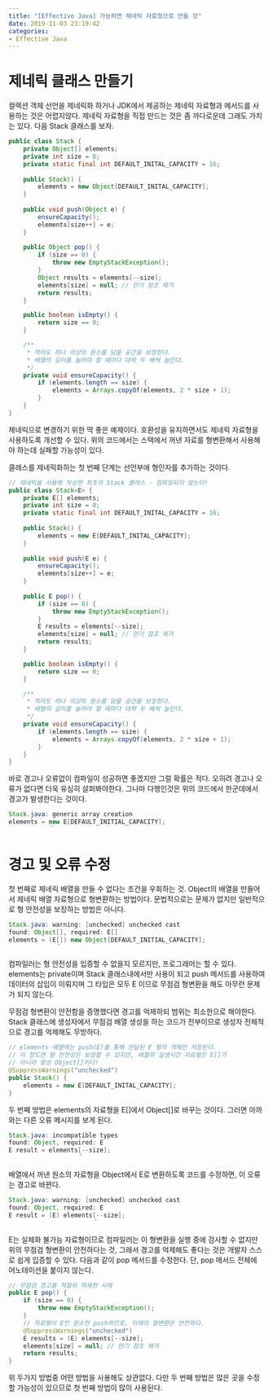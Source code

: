 ```yaml
---
title: "[Effective Java] 가능하면 제네릭 자료형으로 만들 것"
date: 2019-11-03 23:19:42
categories:
- Effective Java
---
```


# 제네릭 클래스 만들기

컬렉션 객체 선언을 제네릭화 하거나 JDK에서 제공하는 제네릭 자료형과 메서드를 사용하는 것은 어렵지않다. 제네릭 자료형을 직접 만드는 것은 좀 까다로운데 그래도 가치는 있다. 다음 Stack 클래스를 보자.

```java
public class Stack {
    private Object[] elements;
    private int size = 0;
    private static final int DEFAULT_INITAL_CAPACITY = 16;
    
    public Stack() {
        elements = new Object[DEFAULT_INITAL_CAPACITY];
    }
    
    public void push(Object e) {
        ensureCapacity();
        elements[size++] = e;
    }
    
    public Object pop() {
        if (size == 0) {
            throw new EmptyStackException();
        }
        Object results = elements[--size];
        elements[size] = null; // 만기 참조 제거
        return results;
    }

    public boolean isEmpty() {
        return size == 0;
    }

    /**
     * 적어도 하나 이상의 원소를 담을 공간을 보장한다.
     * 배열의 길이를 늘려야 할 때마다 대략 두 배씩 늘인다.
     */
    private void ensureCapacity() {
        if (elements.length == size) {
            elements = Arrays.copyOf(elements, 2 * size + 1);
        }
    }
}
```

제네릭으로 변경하기 위한 딱 좋은 예제이다. 호환성을 유지하면서도 제네릭 자료형을 사용하도록 개선할 수 있다. 위의 코드에서는 스택에서 꺼낸 자료를 형변환해서 사용해야 하는데 실패할 가능성이 있다. 

클래스를 제네릭화하는 첫 번째 단계는 선언부에 형인자를 추가하는 것이다. 

```java
// 제네릭을 사용해 작성한 최초의 Stack 클래스 - 컴파일되지 않는다!
public class Stack<E> {
    private E[] elements;
    private int size = 0;
    private static final int DEFAULT_INITAL_CAPACITY = 16;
    
    public Stack() {
        elements = new E[DEFAULT_INITAL_CAPACITY];
    }
    
    public void push(E e) {
        ensureCapacity();
        elements[size++] = e;
    }
    
    public E pop() {
        if (size == 0) {
            throw new EmptyStackException();
        }
        E results = elements[--size];
        elements[size] = null; // 만기 참조 제거
        return results;
    }

    public boolean isEmpty() {
        return size == 0;
    }

    /**
     * 적어도 하나 이상의 원소를 담을 공간을 보장한다.
     * 배열의 길이를 늘려야 할 때마다 대략 두 배씩 늘인다.
     */
    private void ensureCapacity() {
        if (elements.length == size) {
            elements = Arrays.copyOf(elements, 2 * size + 1);
        }
    }
}
```

바로 경고나 오류없이 컴파일이 성공하면 좋겠지만 그럴 확률은 적다. 오히려 경고나 오류가 없다면 더욱 유심히 살펴봐야한다. 그나마 다행인것은 위의 코드에서 한군데에서 경고가 발생한다는 것이다.

```java
Stack.java: generic array creation
elements = new E[DEFAULT_INITIAL_CAPACITY];
           ＾
```

# 경고 및 오류 수정
첫 번째로 제네릭 배열을 만들 수 없다는 조건을 우회하는 것. Object의 배열을 만들어서 제네릭 배열 자료형으로 형변환하는 방법이다. 문법적으로는 문제가 없지만 일반적으로 형 안전성을 보장하는 방법은 아니다.

```java
Stack.java: warning: [unchecked] unchecked cast
found: Object[], required: E[]
elements = (E[]) new Object[DEFAULT_INITIAL_CAPACITY];
             ＾
```

컴파일러는 형 안전성을 입증할 수 없을지 모르지만, 프로그래머는 할 수 있다. elements는 private이며 Stack 클래스내에서만 사용이 되고 push 메서드를 사용하여 데이터의 삽입이 이뤄지며 그 타입은 모두 E 이므로 무점검 형변환을 해도 아무런 문제가 되지 않는다.

무점검 형변환이 안전함을 증명했다면 경고를 억제하되 범위는 최소한으로 해야한다. Stack 클래스에 생성자에서 무점검 배열 생성을 하는 코드가 전부이므로 생성자 전체적으로 경고를 억제해도 무방하다.

```java
// elements 배열에는 push(E)를 통해 전달된 E 형의 객체만 저장된다.
// 이 정도면 형 안전성은 보장할 수 있지만, 배열의 실생시간 자료형은 E[]가
// 아니라 항상 Object[]이다!
@SuppressWarnings("unchecked")
public Stack() {
    elements = new E[DEFAULT_INITAL_CAPACITY];
}
```

두 번째 방법은 elements의 자료형을 E[]에서 Object[]로 바꾸는 것이다. 그러면 아까와는 다른 오류 메시지를 보게 된다.

```java
Stack.java: incompatible types
found: Object, required: E
E result = elements[--size];
                   ＾
```

배열에서 꺼낸 원소의 자료형을 Object에서 E로 변환하도록 코드를 수정하면, 이 오류는 경고로 바뀐다.

```java
Stack.java: warning: [unchecked] unchecked cast
found: Object, required: E
E result = (E) elements[--size];
                       ＾
```

E는 실체화 불가능 자료형이므로 컴파일러는 이 형변환을 실행 중에 검사할 수 없지만 위의 무점검 형변환이 안전하다는 것, 그래서 경고를 억제해도 좋다는 것은 개발자 스스로 쉽게 입증할 수 있다. 다음과 같이 pop 메서드를 수정한다. 단, pop 메서드 전체에 어노테이션을 붙이지 않는다.

```java
// 무점검 경고를 적절히 억제한 사례
public E pop() {
    if (size == 0) {
        throw new EmptyStackException();
    }
    // 자료형이 E인 원소만 push하므로, 아래의 형변환은 안전하다.
    @SuppressWarnings("unchecked")
    E results = (E) elements[--size];
    elements[size] = null; // 만기 참조 제거
    return results;
}
```

위 두가지 방법중 어떤 방법을 사용해도 상관없다. 다만 두 번째 방법은 많은 곳을 수정할 가능성이 있으므로 첫 번째 방법이 많이 사용된다.